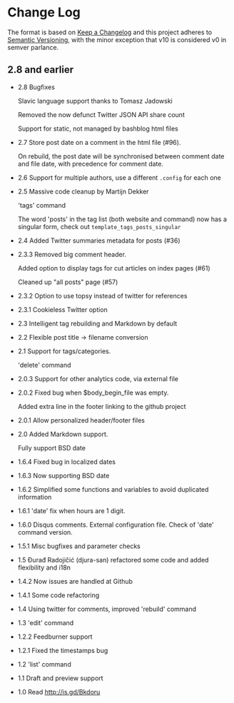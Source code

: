 Change Log
==========

The format is based on [Keep a Changelog] and this project adheres to
[Semantic Versioning], with the minor exception that v10 is considered
v0 in semver parlance.

2.8 and earlier
---------------

-   2.8 Bugfixes

    Slavic language support thanks to Tomasz Jadowski

    Removed the now defunct Twitter JSON API share count

    Support for static, not managed by bashblog html files

-   2.7 Store post date on a comment in the html file (\#96).

    On rebuild, the post date will be synchronised between comment date
    and file date, with precedence for comment date.

-   2.6 Support for multiple authors, use a different `.config` for each
    one

-   2.5 Massive code cleanup by Martijn Dekker

    'tags' command

    The word 'posts' in the tag list (both website and command) now has
    a singular form, check out `template_tags_posts_singular`

-   2.4 Added Twitter summaries metadata for posts (\#36)

-   2.3.3 Removed big comment header.

    Added option to display tags for cut articles on index pages (\#61)

    Cleaned up "all posts" page (\#57)

-   2.3.2 Option to use topsy instead of twitter for references

-   2.3.1 Cookieless Twitter option

-   2.3 Intelligent tag rebuilding and Markdown by default

-   2.2 Flexible post title -&gt; filename conversion

-   2.1 Support for tags/categories.

    'delete' command

-   2.0.3 Support for other analytics code, via external file

-   2.0.2 Fixed bug when $body\_begin\_file was empty.

    Added extra line in the footer linking to the github project

-   2.0.1 Allow personalized header/footer files

-   2.0 Added Markdown support.

    Fully support BSD date

-   1.6.4 Fixed bug in localized dates

-   1.6.3 Now supporting BSD date

-   1.6.2 Simplified some functions and variables to avoid duplicated
    information

-   1.6.1 'date' fix when hours are 1 digit.

-   1.6.0 Disqus comments. External configuration file. Check of 'date'
    command version.

-   1.5.1 Misc bugfixes and parameter checks

-   1.5 Đurađ Radojičić (djura-san) refactored some code and added
    flexibility and i18n

-   1.4.2 Now issues are handled at Github

-   1.4.1 Some code refactoring

-   1.4 Using twitter for comments, improved 'rebuild' command

-   1.3 'edit' command

-   1.2.2 Feedburner support

-   1.2.1 Fixed the timestamps bug

-   1.2 'list' command

-   1.1 Draft and preview support

-   1.0 Read http://is.gd/Bkdoru

  [Keep a Changelog]: http://keepachangelog.com/
  [Semantic Versioning]: http://semver.org/
